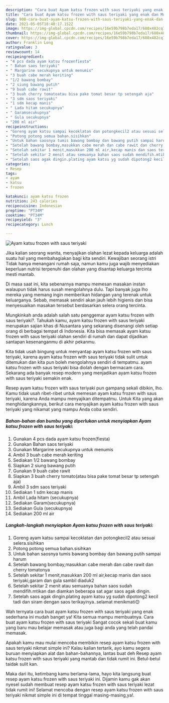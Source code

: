 ```yaml
---
description: "Cara buat Ayam katsu frozen with saus teriyaki yang enak dan Mudah Dibuat"
title: "Cara buat Ayam katsu frozen with saus teriyaki yang enak dan Mudah Dibuat"
slug: 900-cara-buat-ayam-katsu-frozen-with-saus-teriyaki-yang-enak-dan-mudah-dibuat
date: 2021-05-05T18:48:17.152Z
image: https://img-global.cpcdn.com/recipes/16e59b798b7eda17/680x482cq70/ayam-katsu-frozen-with-saus-teriyaki-foto-resep-utama.jpg
thumbnail: https://img-global.cpcdn.com/recipes/16e59b798b7eda17/680x482cq70/ayam-katsu-frozen-with-saus-teriyaki-foto-resep-utama.jpg
cover: https://img-global.cpcdn.com/recipes/16e59b798b7eda17/680x482cq70/ayam-katsu-frozen-with-saus-teriyaki-foto-resep-utama.jpg
author: Franklin Long
ratingvalue: 3
reviewcount: 14
recipeingredient:
- "4 pcs dada ayam katsu frozenfiesta"
- " Bahan saos teriyaki"
- " Margarine secukupnya untuk menumis"
- "3 buah cabe merah keriting"
- "1/2 bawang bombay"
- "2 siung bawang putih"
- "9 buah cabe rawit"
- "3 buah cherry tomatoatau bisa pake tomat besar tp setengah aja"
- "3 sdm saos teriyaki"
- "1 sdm kecap manis"
- " Lada hitam secukupnya"
- " Garamsecukupnya"
- " Gula secukupnya"
- "200 ml air"
recipeinstructions:
- "Goreng ayam katsu sampai kecoklatan dan potongkecil2 atau sesuai selera.sisihkan"
- "Potong potong semua bahan.sisihkan"
- "Untuk bahan saosnya tumis bawang bombay dan bawang putih sampai harum"
- "Setelah bawang bombay,masukkan cabe merah dan cabe rawit dan cherry tomatonya"
- "Setelah sekitar 1 menit,masukkan 200 ml air,kecap manis dan saos teriyaki,garam dan gula sambil diaduk2"
- "Setelah sekitar 2 menit atau semuanya bahan saos sudah mendifih.mtikan dan diamkan beberapa sat agar saos agak dingin."
- "Setelah saos agak dingin.plating ayam katsu yg sudah dipotong2 kecil tadi dan siram dengan saos terikayinya..selamat menikmati😊"
categories:
- Resep
tags:
- ayam
- katsu
- frozen

katakunci: ayam katsu frozen 
nutrition: 243 calories
recipecuisine: Indonesian
preptime: "PT34M"
cooktime: "PT34M"
recipeyield: "3"
recipecategory: Lunch

---
```



![Ayam katsu frozen with saus teriyaki](https://img-global.cpcdn.com/recipes/16e59b798b7eda17/680x482cq70/ayam-katsu-frozen-with-saus-teriyaki-foto-resep-utama.jpg)

Jika kalian seorang wanita, menyajikan olahan lezat kepada keluarga adalah suatu hal yang membahagiakan bagi kita sendiri. Kewajiban seorang istri Tidak hanya menangani rumah saja, namun kamu juga wajib menyediakan keperluan nutrisi terpenuhi dan olahan yang disantap keluarga tercinta mesti mantab.

Di masa  saat ini, kita sebenarnya mampu memesan masakan instan walaupun tidak harus susah mengolahnya dulu. Tapi banyak juga lho mereka yang memang ingin memberikan hidangan yang terenak untuk keluarganya. Sebab, memasak sendiri akan jauh lebih higienis dan bisa menyesuaikan masakan tersebut berdasarkan selera orang tercinta. 



Mungkinkah anda adalah salah satu penggemar ayam katsu frozen with saus teriyaki?. Tahukah kamu, ayam katsu frozen with saus teriyaki merupakan sajian khas di Nusantara yang sekarang disenangi oleh setiap orang di berbagai tempat di Indonesia. Kita bisa memasak ayam katsu frozen with saus teriyaki olahan sendiri di rumah dan dapat dijadikan santapan kesenanganmu di akhir pekanmu.

Kita tidak usah bingung untuk menyantap ayam katsu frozen with saus teriyaki, karena ayam katsu frozen with saus teriyaki tidak sulit untuk ditemukan dan kita pun boleh mengolahnya sendiri di tempatmu. ayam katsu frozen with saus teriyaki bisa diolah dengan bermacam cara. Sekarang ada banyak resep modern yang menjadikan ayam katsu frozen with saus teriyaki semakin enak.

Resep ayam katsu frozen with saus teriyaki pun gampang sekali dibikin, lho. Kamu tidak usah ribet-ribet untuk memesan ayam katsu frozen with saus teriyaki, karena Anda mampu menyajikan ditempatmu. Untuk Kita yang akan menghidangkannya, berikut cara menyajikan ayam katsu frozen with saus teriyaki yang nikamat yang mampu Anda coba sendiri.

<!--inarticleads1-->

##### Bahan-bahan dan bumbu yang diperlukan untuk menyiapkan Ayam katsu frozen with saus teriyaki:

1. Gunakan 4 pcs dada ayam katsu frozen(fiesta)
1. Gunakan  Bahan saos teriyaki
1. Gunakan  Margarine secukupnya untuk menumis
1. Ambil 3 buah cabe merah keriting
1. Sediakan 1/2 bawang bombay
1. Siapkan 2 siung bawang putih
1. Gunakan 9 buah cabe rawit
1. Siapkan 3 buah cherry tomato(atau bisa pake tomat besar tp setengah aja)
1. Ambil 3 sdm saos teriyaki
1. Sediakan 1 sdm kecap manis
1. Ambil  Lada hitam (secukupnya)
1. Sediakan  Garam(secukupnya)
1. Sediakan  Gula (secukupnya)
1. Sediakan 200 ml air




<!--inarticleads2-->

##### Langkah-langkah menyiapkan Ayam katsu frozen with saus teriyaki:

1. Goreng ayam katsu sampai kecoklatan dan potongkecil2 atau sesuai selera.sisihkan
1. Potong potong semua bahan.sisihkan
1. Untuk bahan saosnya tumis bawang bombay dan bawang putih sampai harum
1. Setelah bawang bombay,masukkan cabe merah dan cabe rawit dan cherry tomatonya
1. Setelah sekitar 1 menit,masukkan 200 ml air,kecap manis dan saos teriyaki,garam dan gula sambil diaduk2
1. Setelah sekitar 2 menit atau semuanya bahan saos sudah mendifih.mtikan dan diamkan beberapa sat agar saos agak dingin.
1. Setelah saos agak dingin.plating ayam katsu yg sudah dipotong2 kecil tadi dan siram dengan saos terikayinya..selamat menikmati😊




Wah ternyata cara buat ayam katsu frozen with saus teriyaki yang enak sederhana ini mudah banget ya! Kita semua mampu membuatnya. Cara buat ayam katsu frozen with saus teriyaki Sangat cocok sekali buat kamu yang baru mau belajar memasak atau juga bagi anda yang telah pandai memasak.

Apakah kamu mau mulai mencoba membikin resep ayam katsu frozen with saus teriyaki nikmat simple ini? Kalau kalian tertarik, ayo kamu segera buruan menyiapkan alat dan bahan-bahannya, lantas buat deh Resep ayam katsu frozen with saus teriyaki yang mantab dan tidak rumit ini. Betul-betul taidak sulit kan. 

Maka dari itu, ketimbang kamu berlama-lama, hayo kita langsung buat resep ayam katsu frozen with saus teriyaki ini. Dijamin kamu gak akan nyesel sudah membuat resep ayam katsu frozen with saus teriyaki lezat tidak rumit ini! Selamat mencoba dengan resep ayam katsu frozen with saus teriyaki nikmat simple ini di tempat tinggal masing-masing,ya!.

